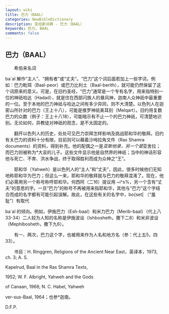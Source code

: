 ```yaml
---
layout: wiki
title: 巴力（BAAL）
categories: NewBibleDictionary
description: 圣经新词典 - 巴力（BAAL）
keywords: 巴力, BAAL
comments: false
---
```


## 巴力（BAAL）

　　希伯来名词

ba`al 解作“主人”、“拥有者”或“丈夫”。“巴力”这个词后面若加上一些字词，例如：巴力毗珥（Baal-peor）或巴力比利土（Baal-berith），就可能仍然保留了这个词原来的意义。可是，在旧约圣经，“巴力”通常是一个专有名字，用来指特别一位的神祇哈达（Hadad），就是住在西部闪族人的暴风神，迦南人众神祇中最重要的一位。至于本地的巴力神祇与哈达之间有多少异同，则不大清楚。以色列人在迦密山所针对的巴力（王上十八），可能是推罗神祇美耳刻（Melqart）。旧约用复数巴力的众数（例子：王上十八18），可能暗示有不止一个的巴力神祇，可清楚地识别。无论如何，异教徒对神祇的观念，是不太固定的。

　　翻开以色列人的历史，处处可见巴力崇拜怎样影响及挑战耶和华的敬拜。旧约有关巴力的资料十分有限，目前则可以藉着沙呣拉角文件（Ras Shamra documents）的资料，得到补充。他的配偶之一是*亚斯他录，另一个是*亚舍拉；而巴力则被称为*大衮的儿子。这些文件显示他是自然界的神祇；当中的神话形容他与死亡、不育、洪水争战，终于取得胜利而成为众神之“王”。

　　耶和华（Yahweh）是以色列人的“主人”和“丈夫”，因此，很多时候他们无知地称耶和华为巴力；但这么一来，耶和华的敬拜就与巴力的敬拜混淆了。现在，他们必需用另一个称号称呼耶和华。何西阿（二16）提议用 ~i^s%，另一个含有“丈夫”的意思的字。一旦“巴力”的称号不再被用来指耶和华，其他与“巴力”这个字结合而成的名字都有可能引起误解。故此，在这些有关的名字中，bo{set[ （“羞耻”）有取代

ba`al 的倾向。例如，伊施巴力（Esh-baal）和米力巴力（Merib-baal）（代上八33-34）二人较为人知的名称是伊施波设（Ishbosheth，撒下二8）和米非波设（Mephibosheth，撒下九6）。

　　有一、两次，巴力这个字，也被用来作为人名和地方名（参：代上五5，四33）。

　　书目：H. Ringgren, Religions of the Ancient Near East，英译本，1973, ch. 3; A. S.

Kapelrud, Baal in the Ras Shamra Texts,

1952; W. F. Albright, Yahweh and the Gods

of Canaan, 1968; N. C. Habel, Yahweh

ver-sus-Baal, 1964；也参*迦南。

D.F.P.






